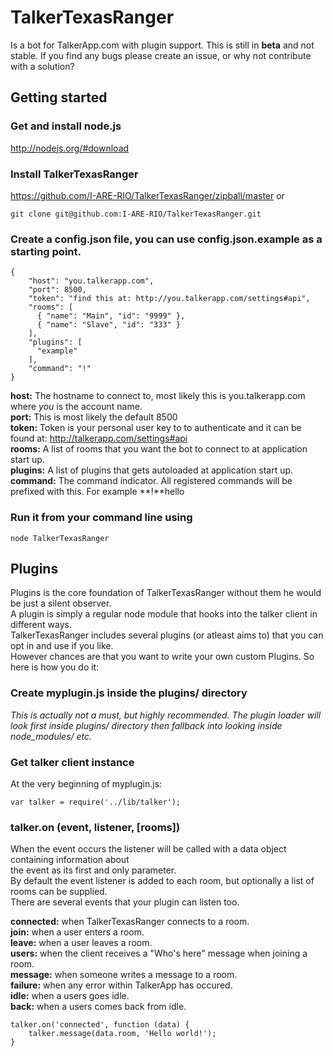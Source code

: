 # TalkerTexasRanger
Is a bot for TalkerApp.com with plugin support.
This is still in **beta** and not stable. 
If you find any bugs please create an issue, or why not contribute with a solution?

## Getting started
### Get and install node.js  
http://nodejs.org/#download

### Install TalkerTexasRanger  
https://github.com/I-ARE-RIO/TalkerTexasRanger/zipball/master
or

    git clone git@github.com:I-ARE-RIO/TalkerTexasRanger.git
### Create a config.json file, you can use config.json.example as a starting point.

    {
        "host": "you.talkerapp.com",
        "port": 8500,
        "token": "find this at: http://you.talkerapp.com/settings#api",
        "rooms": [
          { "name": "Main", "id": "9999" },
          { "name": "Slave", "id": "333" }
        ],
        "plugins": [
          "example"
        ],
        "command": "!"
    }
**host:** The hostname to connect to, most likely this is you.talkerapp.com where *you* is the account name.  
**port:** This is most likely the default 8500  
**token:** Token is your personal user key to to authenticate and it can be found at: http://talkerapp.com/settings#api  
**rooms:** A list of rooms that you want the bot to connect to at application start up.  
**plugins:** A list of plugins that gets autoloaded at application start up.  
**command:** The command indicator. All registered commands will be prefixed with this. For example **!**hello

### Run it from your command line using

    node TalkerTexasRanger

## Plugins
Plugins is the core foundation of TalkerTexasRanger without them he would be just a silent observer.  
A plugin is simply a regular node module that hooks into the talker client in different ways.  
TalkerTexasRanger includes several plugins (or atleast aims to) that you can opt in and use if you like.  
However chances are that you want to write your own custom Plugins. So here is how you do it:

### Create myplugin.js inside the **plugins/** directory
*This is actually not a must, but highly recommended. The plugin loader will look first inside plugins/ directory then fallback into looking inside
node_modules/ etc.*

### Get talker client instance
At the very beginning of myplugin.js:

    var talker = require('../lib/talker');
        
### talker.on (event, listener, [rooms])
When the event occurs the listener will be called with a data object containing information about  
the event as its first and only parameter.  
By default the event listener is added to each room, but optionally a list of rooms can be supplied.  
There are several events that your plugin can listen too.  

**connected:** when TalkerTexasRanger connects to a room.  
**join:** when a user enters a room.  
**leave:** when a user leaves a room.  
**users:** when the client receives a "Who's here" message when joining a room.  
**message:** when someone writes a message to a room.  
**failure:** when any error within TalkerApp has occured.  
**idle:** when a users goes idle.  
**back:** when a users comes back from idle.  

    talker.on('connected', function (data) {
        talker.message(data.room, 'Hello world!');
    } 